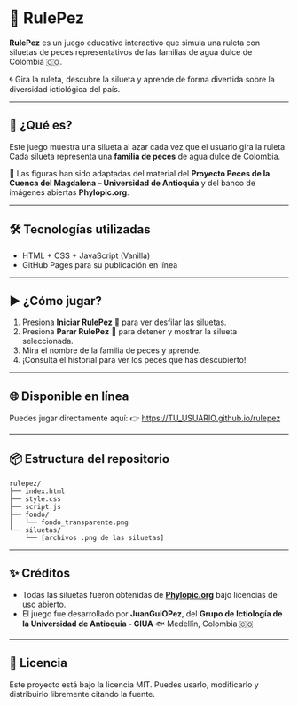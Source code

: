 # 🎣 RulePez

**RulePez** es un juego educativo interactivo que simula una ruleta con siluetas de peces representativos de las familias de agua dulce de Colombia 🇨🇴.

🌀 Gira la ruleta, descubre la silueta y aprende de forma divertida sobre la diversidad ictiológica del país.

---

## 🐠 ¿Qué es?

Este juego muestra una silueta al azar cada vez que el usuario gira la ruleta. Cada silueta representa una **familia de peces** de agua dulce de Colombia.

🎨 Las figuras han sido adaptadas del material del **Proyecto Peces de la Cuenca del Magdalena – Universidad de Antioquia** y del banco de imágenes abiertas **Phylopic.org**.

---

## 🛠️ Tecnologías utilizadas

* HTML + CSS + JavaScript (Vanilla)
* GitHub Pages para su publicación en línea

---

## ▶️ ¿Cómo jugar?

1. Presiona **Iniciar RulePez** 🎯 para ver desfilar las siluetas.
2. Presiona **Parar RulePez** 🛑 para detener y mostrar la silueta seleccionada.
3. Mira el nombre de la familia de peces y aprende.
4. ¡Consulta el historial para ver los peces que has descubierto!

---

## 🌐 Disponible en línea

Puedes jugar directamente aquí:
👉 [https://TU\_USUARIO.github.io/rulepez](https://TU_USUARIO.github.io/rulepez)

---

## 📦 Estructura del repositorio

```
rulepez/
├── index.html
├── style.css
├── script.js
├── fondo/
│   └── fondo_transparente.png
└── siluetas/
    └── [archivos .png de las siluetas]
```

---

## ✨ Créditos

* Todas las siluetas fueron obtenidas de **[Phylopic.org](https://www.phylopic.org/)** bajo licencias de uso abierto.
* El juego fue desarrollado por **JuanGuiOPez**, del **Grupo de Ictiología de la Universidad de Antioquia - GIUA** 🐟
  Medellín, Colombia 🇨🇴

---

## 🧠 Licencia

Este proyecto está bajo la licencia MIT. Puedes usarlo, modificarlo y distribuirlo libremente citando la fuente.
